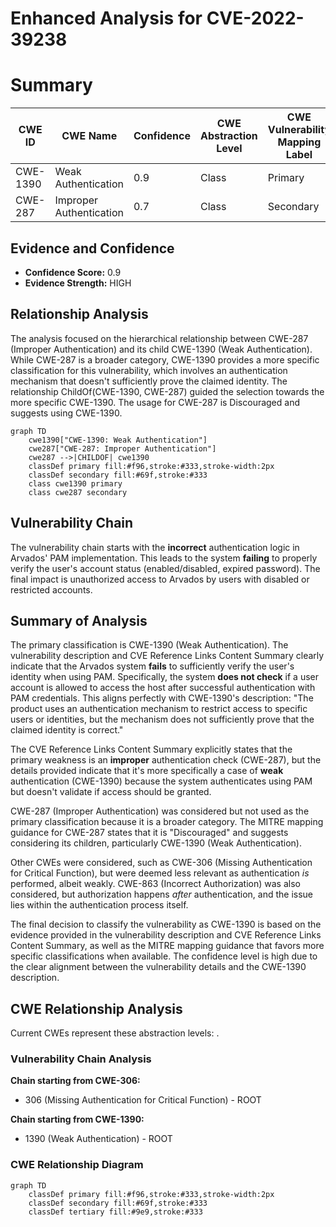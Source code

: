 # Enhanced Analysis for CVE-2022-39238

# Summary
| CWE ID | CWE Name | Confidence | CWE Abstraction Level | CWE Vulnerability Mapping Label | CWE-Vulnerability Mapping Notes |
|---|---|---|---|---|---|
| CWE-1390 | Weak Authentication | 0.9 | Class | Primary | Allowed-with-Review |
| CWE-287 | Improper Authentication | 0.7 | Class | Secondary | Discouraged |

## Evidence and Confidence

*   **Confidence Score:** 0.9
*   **Evidence Strength:** HIGH

## Relationship Analysis
The analysis focused on the hierarchical relationship between CWE-287 (Improper Authentication) and its child CWE-1390 (Weak Authentication). While CWE-287 is a broader category, CWE-1390 provides a more specific classification for this vulnerability, which involves an authentication mechanism that doesn't sufficiently prove the claimed identity. The relationship ChildOf(CWE-1390, CWE-287) guided the selection towards the more specific CWE-1390. The usage for CWE-287 is Discouraged and suggests using CWE-1390.

```mermaid
graph TD
    cwe1390["CWE-1390: Weak Authentication"]
    cwe287["CWE-287: Improper Authentication"]
    cwe287 -->|CHILDOF| cwe1390
    classDef primary fill:#f96,stroke:#333,stroke-width:2px
    classDef secondary fill:#69f,stroke:#333
    class cwe1390 primary
    class cwe287 secondary
```

## Vulnerability Chain
The vulnerability chain starts with the **incorrect** authentication logic in Arvados' PAM implementation. This leads to the system **failing** to properly verify the user's account status (enabled/disabled, expired password). The final impact is unauthorized access to Arvados by users with disabled or restricted accounts.

## Summary of Analysis
The primary classification is CWE-1390 (Weak Authentication). The vulnerability description and CVE Reference Links Content Summary clearly indicate that the Arvados system **fails** to sufficiently verify the user's identity when using PAM. Specifically, the system **does not check** if a user account is allowed to access the host after successful authentication with PAM credentials. This aligns perfectly with CWE-1390's description: "The product uses an authentication mechanism to restrict access to specific users or identities, but the mechanism does not sufficiently prove that the claimed identity is correct."

The CVE Reference Links Content Summary explicitly states that the primary weakness is an **improper** authentication check (CWE-287), but the details provided indicate that it's more specifically a case of **weak** authentication (CWE-1390) because the system authenticates using PAM but doesn't validate if access should be granted.

CWE-287 (Improper Authentication) was considered but not used as the primary classification because it is a broader category. The MITRE mapping guidance for CWE-287 states that it is "Discouraged" and suggests considering its children, particularly CWE-1390 (Weak Authentication).

Other CWEs were considered, such as CWE-306 (Missing Authentication for Critical Function), but were deemed less relevant as authentication *is* performed, albeit weakly. CWE-863 (Incorrect Authorization) was also considered, but authorization happens *after* authentication, and the issue lies within the authentication process itself.

The final decision to classify the vulnerability as CWE-1390 is based on the evidence provided in the vulnerability description and CVE Reference Links Content Summary, as well as the MITRE mapping guidance that favors more specific classifications when available. The confidence level is high due to the clear alignment between the vulnerability details and the CWE-1390 description.


## CWE Relationship Analysis

Current CWEs represent these abstraction levels: .


### Vulnerability Chain Analysis

**Chain starting from CWE-306:**
- 306 (Missing Authentication for Critical Function) - ROOT


**Chain starting from CWE-1390:**
- 1390 (Weak Authentication) - ROOT



### CWE Relationship Diagram

```mermaid
graph TD
    classDef primary fill:#f96,stroke:#333,stroke-width:2px
    classDef secondary fill:#69f,stroke:#333
    classDef tertiary fill:#9e9,stroke:#333
```